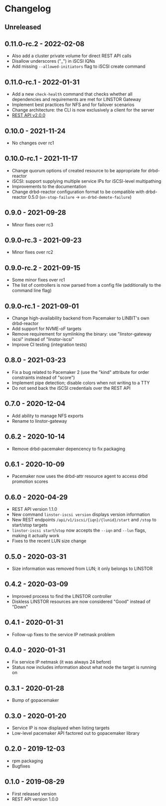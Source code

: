 # Changelog

## Unreleased

## 0.11.0-rc.2 - 2022-02-08

* Also add a cluster private volume for direct REST API calls
* Disallow underscores ("_") in iSCSI IQNs
* Add missing `--allowed-initiators` flag to iSCSI create command

## 0.11.0-rc.1 - 2022-01-31

* Add a new `check-health` command that checks whether all dependencies and requirements are met for LINSTOR Gateway
* Implement best practices for NFS and for failover scenarios
* Change architecture: the CLI is now exclusively a client for the server
* [REST API v2.0.0](https://app.swaggerhub.com/apis/Linstor/linstor-gateway/2.0.0)

## 0.10.0 - 2021-11-24

* No changes over rc1

## 0.10.0-rc.1 - 2021-11-17

* Change quorum options of created resource to be appropriate for drbd-reactor
* iSCSI: support supplying multiple service IPs for iSCSI-level multipathing
* Improvements to the documentation
* Change drbd-reactor configuration format to be compatible with drbd-reactor 0.5.0 (`on-stop-failure` ->
  `on-drbd-demote-failure`)

## 0.9.0 - 2021-09-28

* Minor fixes over rc3

## 0.9.0-rc.3 - 2021-09-23

* Minor fixes over rc2

## 0.9.0-rc.2 - 2021-09-15

* Some minor fixes over rc1
* The list of controllers is now parsed from a config file (additionally to the command line flag)

## 0.9.0-rc.1 - 2021-09-01

* Change high-availability backend from Pacemaker to LINBIT's own drbd-reactor
* Add support for NVME-oF targets
* Remove requirement for symlinking the binary: use "linstor-gateway iscsi" instead of "linstor-iscsi"
* Improve CI testing (integration tests)

## 0.8.0 - 2021-03-23

* Fix a bug related to Pacemaker 2 (use the "kind" attribute for order constraints instead of "score")
* Implement pipe detection; disable colors when not writing to a TTY
* Do not send back the iSCSI credentials over the REST API

## 0.7.0 - 2020-12-04

* Add ability to manage NFS exports
* Rename to linstor-gateway

## 0.6.2 - 2020-10-14

* Remove drbd-pacemaker depencency to fix packaging

## 0.6.1 - 2020-10-09

* Pacemaker now uses the drbd-attr resource agent to access drbd promotion scores

## 0.6.0 - 2020-04-29

* REST API version 1.1.0
* New command `linstor-iscsi version` displays version information
* New REST endpoints `/api/v1/iscsi/{iqn}/{lunid}/start` and `/stop` to start/stop targets
* `linstor-iscsi start`/`stop` now accepts the `--iqn` and `--lun` flags, making it actually work
* Fixes to the recent LUN size change

## 0.5.0 - 2020-03-31

* Size information was removed from LUN; it only belongs to LINSTOR

## 0.4.2 - 2020-03-09

* Improved process to find the LINSTOR controller
* Diskless LINSTOR resources are now considered "Good" instead of "Down"

## 0.4.1 - 2020-01-31

* Follow-up fixes to the service IP netmask problem

## 0.4.0 - 2020-01-31

* Fix service IP netmask (it was always 24 before)
* Status now includes information about what node the target is running on

## 0.3.1 - 2020-01-28

* Bump of gopacemaker

## 0.3.0 - 2020-01-20

* Service IP is now displayed when listing targets
* Low-level pacemaker API factored out to gopacemaker library

## 0.2.0 - 2019-12-03

* rpm packaging
* Bugfixes

## 0.1.0 - 2019-08-29

* First released version
* REST API version 1.0.0
